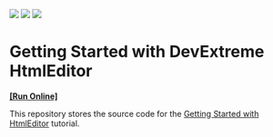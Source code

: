 <!-- default badges list -->
![](https://img.shields.io/endpoint?url=https://codecentral.devexpress.com/api/v1/VersionRange/362397591/21.1.3%2B)
[![](https://img.shields.io/badge/Open_in_DevExpress_Support_Center-FF7200?style=flat-square&logo=DevExpress&logoColor=white)](https://supportcenter.devexpress.com/ticket/details/T993918)
[![](https://img.shields.io/badge/📖_How_to_use_DevExpress_Examples-e9f6fc?style=flat-square)](https://docs.devexpress.com/GeneralInformation/403183)
<!-- default badges end -->
# Getting Started with DevExtreme HtmlEditor
<!-- run online -->
**[[Run Online]](https://codecentral.devexpress.com/362397591/)**
<!-- run online end -->

This repository stores the source code for the [Getting Started with HtmlEditor](https://js.devexpress.com/Documentation/Guide/UI_Components/HtmlEditor/Getting_Started_with_HtmlEditor/) tutorial.
